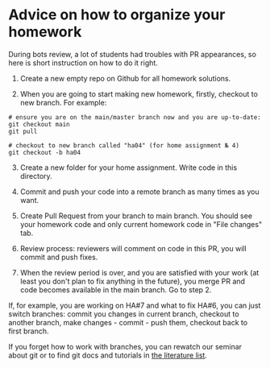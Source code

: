 # Advice on how to organize your homework

During bots review, a lot of students had troubles with PR appearances, so here is short instruction on how to do it right.

1. Create a new empty repo on Github for all homework solutions.

2. When you are going to start making new homework, firstly, checkout to new branch. For example:

```
# ensure you are on the main/master branch now and you are up-to-date:
git checkout main
git pull

# checkout to new branch called "ha04" (for home assignment № 4)
git checkout -b ha04
```

3. Create a new folder for your home assignment. Write code in this directory.

4. Commit and push your code into a remote branch as many times as you want.

5. Create Pull Request from your branch to main branch. You should see your homework code and only current homework code in "File changes" tab.

6. Review process: reviewers will comment on code in this PR, you will commit and push fixes.

7. When the review period is over, and you are satisfied with your work (at least you don't plan to fix anything in the future), you merge PR and code becomes available in the main branch. Go to step 2.


If, for example, you are working on HA#7 and what to fix HA#6, you can just switch branches: commit you changes in current branch, checkout to another branch, make changes - commit - push them, checkout back to first branch.


If you forget how to work with branches, you can rewatch our seminar about git or to find git docs and tutorials in [the literature list](/docs/literature.md).
